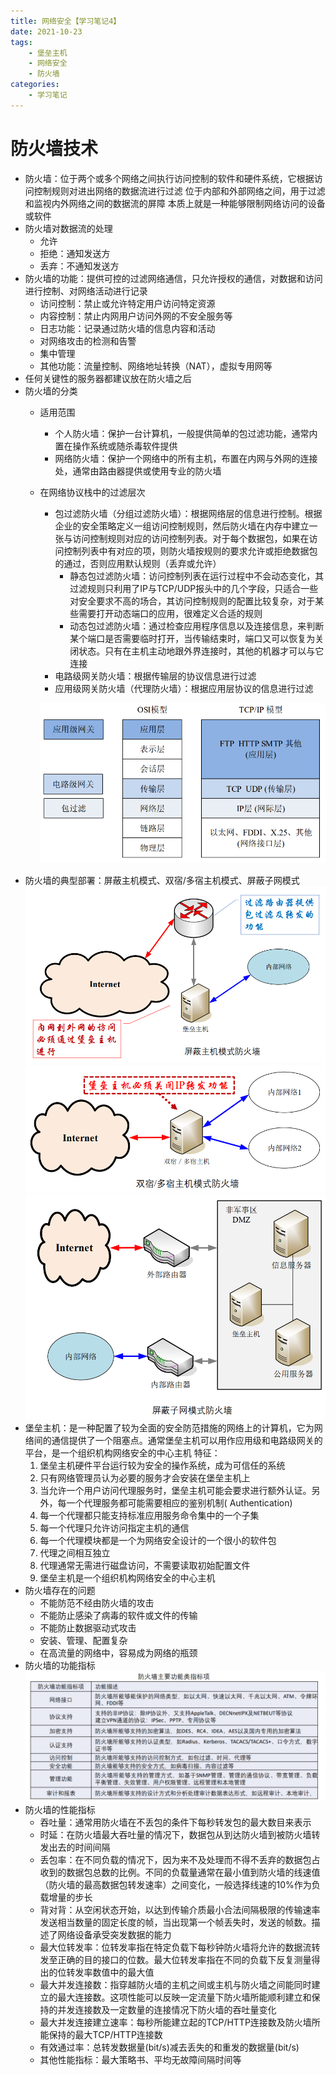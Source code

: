 ```yaml
---
title: 网络安全【学习笔记4】
date: 2021-10-23
tags: 
    - 堡垒主机 
    - 网络安全 
    - 防火墙
categories: 
    - 学习笔记
---
```


# 防火墙技术

-   防火墙：位于两个或多个网络之间执行访问控制的软件和硬件系统，它根据访问控制规则对进出网络的数据流进行过滤 位于内部和外部网络之间，用于过滤和监视内外网络之间的数据流的屏障 本质上就是一种能够限制网络访问的设备或软件
-   防火墙对数据流的处理
    -   允许
    -   拒绝：通知发送方
    -   丢弃：不通知发送方
-   防火墙的功能：提供可控的过滤网络通信，只允许授权的通信，对数据和访问进行控制、对网络活动进行记录
    -   访问控制：禁止或允许特定用户访问特定资源
    -   内容控制：禁止内网用户访问外网的不安全服务等
    -   日志功能：记录通过防火墙的信息内容和活动
    -   对网络攻击的检测和告警
    -   集中管理
    -   其他功能：流量控制、网络地址转换（NAT），虚拟专用网等
-   任何关键性的服务器都建议放在防火墙之后
-   防火墙的分类
    -   适用范围
        -   个人防火墙：保护一台计算机，一般提供简单的包过滤功能，通常内置在操作系统或随杀毒软件提供
        -   网络防火墙：保护一个网络中的所有主机，布置在内网与外网的连接处，通常由路由器提供或使用专业的防火墙
    -   在网络协议栈中的过滤层次
        
        -   包过滤防火墙（分组过滤防火墙）：根据网络层的信息进行控制。根据企业的安全策略定义一组访问控制规则，然后防火墙在内存中建立一张与访问控制规则对应的访问控制列表。对于每个数据包，如果在访问控制列表中有对应的项，则防火墙按规则的要求允许或拒绝数据包的通过，否则应用默认规则（丢弃或允许）
            -   静态包过滤防火墙：访问控制列表在运行过程中不会动态变化，其过滤规则只利用了IP与TCP/UDP报头中的几个字段，只适合一些对安全要求不高的场合，其访问控制规则的配置比较复杂，对于某些需要打开动态端口的应用，很难定义合适的规则
            -   动态包过滤防火墙：通过检查应用程序信息以及连接信息，来判断某个端口是否需要临时打开，当传输结束时，端口又可以恢复为关闭状态。只有在主机主动地跟外界连接时，其他的机器才可以与它连接
        -   电路级网关防火墙：根据传输层的协议信息进行过滤
        -   应用级网关防火墙（代理防火墙）：根据应用层协议的信息进行过滤
        
        ![](./img/OSI-TCPIP.png)
-   防火墙的典型部署：屏蔽主机模式、双宿/多宿主机模式、屏蔽子网模式 ![](./img/mask.png) ![](./img/single.png) ![](./img/masknet.png)
-   堡垒主机：是一种配置了较为全面的安全防范措施的网络上的计算机，它为网络间的通信提供了一个阻塞点。通常堡垒主机可以用作应用级和电路级网关的平台，是一个组织机构网络安全的中心主机 特征：
    1.  堡垒主机硬件平台运行较为安全的操作系统，成为可信任的系统
    2.  只有网络管理员认为必要的服务才会安装在堡垒主机上
    3.  当允许一个用户访问代理服务时，堡垒主机可能会要求进行额外认证。另外，每一个代理服务都可能需要相应的鉴别机制( Authentication)
    4.  每一个代理都只能支持标准应用服务命令集中的一个子集
    5.  每一个代理只允许访问指定主机的通信
    6.  每一个代理模块都是一个为网络安全设计的一个很小的软件包
    7.  代理之间相互独立
    8.  代理通常无需进行磁盘访问，不需要读取初始配置文件
    9.  堡垒主机是一个组织机构网络安全的中心主机
-   防火墙存在的问题
    -   不能防范不经由防火墙的攻击
    -   不能防止感染了病毒的软件或文件的传输
    -   不能防止数据驱动式攻击
    -   安装、管理、配置复杂
    -   在高流量的网络中，容易成为网络的瓶颈
-   防火墙的功能指标 ![](./img/firewall.png)
-   防火墙的性能指标
    -   吞吐量：通常用防火墙在不丢包的条件下每秒转发包的最大数目来表示
    -   时延：在防火墙最大吞吐量的情况下，数据包从到达防火墙到被防火墙转发出去的时间间隔
    -   丢包率：在不同负载的情况下，因为来不及处理而不得不丢弃的数据包占收到的数据包总数的比例。不同的负载量通常在最小值到防火墙的线速值（防火墙的最高数据包转发速率）之间变化，一般选择线速的10%作为负载增量的步长
    -   背对背：从空闲状态开始，以达到传输介质最小合法间隔极限的传输速率发送相当数量的固定长度的帧，当出现第一个帧丢失时，发送的帧数。描述了网络设备承受突发数据的能力
    -   最大位转发率：位转发率指在特定负载下每秒钟防火墙将允许的数据流转发至正确的目的接口的位数。最大位转发率指在不同的负载下反复测量得出的位转发率数值中的最大值
    -   最大并发连接数：指穿越防火墙的主机之间或主机与防火墙之间能同时建立的最大连接数。这项性能可以反映一定流量下防火墙所能顺利建立和保持的并发连接数及一定数量的连接情况下防火墙的吞吐量变化
    -   最大并发连接建立速率：每秒所能建立起的TCP/HTTP连接数及防火墙所能保持的最大TCP/HTTP连接数
    -   有效通过率：总转发数据量(bit/s)减去丢失的和重发的数据量(bit/s)
    -   其他性能指标：最大策略书、平均无故障间隔时间等